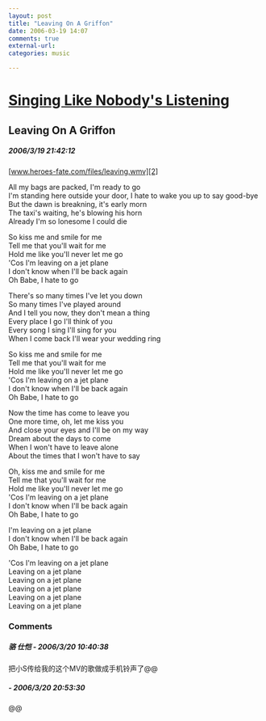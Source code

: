 ```yaml
---
layout: post
title: "Leaving On A Griffon"
date: 2006-03-19 14:07
comments: true
external-url: 
categories: music

---
```


# [Singing Like Nobody's Listening][1]

   [1]: index.html

## Leaving On A Griffon

##### 2006/3/19 21:42:12

[www.heroes-fate.com/files/leaving.wmv][2]

   [2]: http://www.heroes-fate.com/files/leaving.wmv

All my bags are packed, I'm ready to go  
I'm standing here outside your door, I hate to wake you up to say good-bye  
But the dawn is breakning, it's early morn  
The taxi's waiting, he's blowing his horn  
Already I'm so lonesome I could die  
  
So kiss me and smile for me  
Tell me that you'll wait for me  
Hold me like you'll never let me go  
'Cos I'm leaving on a jet plane  
I don't know when I'll be back again  
Oh Babe, I hate to go  
  
There's so many times I've let you down  
So many times I've played around  
And I tell you now, they don't mean a thing  
Every place I go I'll think of you  
Every song I sing I'll sing for you  
When I come back I'll wear your wedding ring  
  
So kiss me and smile for me  
Tell me that you'll wait for me  
Hold me like you'll never let me go  
'Cos I'm leaving on a jet plane  
I don't know when I'll be back again  
Oh Babe, I hate to go  
  
Now the time has come to leave you  
One more time, oh, let me kiss you  
And close your eyes and I'll be on my way  
Dream about the days to come  
When I won't have to leave alone  
About the times that I won't have to say  
  
Oh, kiss me and smile for me  
Tell me that you'll wait for me  
Hold me like you'll never let me go  
'Cos I'm leaving on a jet plane  
I don't know when I'll be back again  
Oh Babe, I hate to go  
  
I'm leaving on a jet plane  
I don't know when I'll be back again  
Oh Babe, I hate to go  
  
'Cos I'm leaving on a jet plane  
Leaving on a jet plane  
Leaving on a jet plane  
Leaving on a jet plane  
Leaving on a jet plane  
Leaving on a jet plane 

### Comments

##### 骆 仕恺 - 2006/3/20 10:40:38

把小S传给我的这个MV的歌做成手机铃声了@@

#####  - 2006/3/20 20:53:30

@@